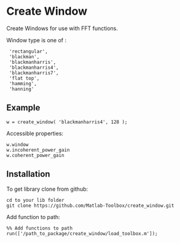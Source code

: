 Create Window
==

Create Windows for use with FFT functions.

Window type is one of :

     'rectangular',      
     'blackman',         
     'blackmanharris',   
     'blackmanharris4',  
     'blackmanharris7',  
     'flat top',         
     'hamming',          
     'hanning'

Example 
--

    w = create_window( 'blackmanharris4', 128 );

Accessible properties:

    w.window
    w.incoherent_power_gain
    w.coherent_power_gain
   
     
Installation
--

To get library clone from github:

    cd to your lib folder
    git clone https://github.com/Matlab-Toolbox/create_window.git

Add function to path:

    %% Add functions to path
    run(['/path_to_package/create_window/load_toolbox.m']);



